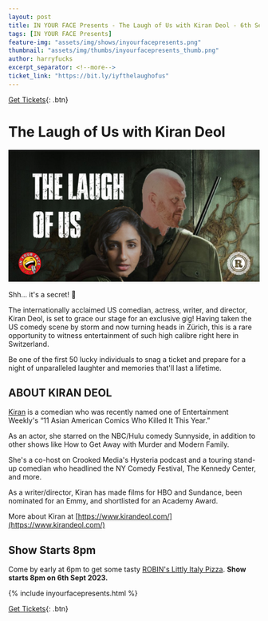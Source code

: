 ```yaml
---
layout: post
title: IN YOUR FACE Presents - The Laugh of Us with Kiran Deol - 6th Sept 2023
tags: [IN YOUR FACE Presents]
feature-img: "assets/img/shows/inyourfacepresents.png"
thumbnail: "assets/img/thumbs/inyourfacepresents_thumb.png"
author: harryfucks
excerpt_separator: <!--more-->
ticket_link: "https://bit.ly/iyfthelaughofus"
---
```


[Get Tickets]({{page.ticket_link}}){: .btn}

# The Laugh of Us with Kiran Deol

![The Laugh of Us with Kiran Deol](/assets/img/shows/thelaughofus.png)

Shh... it's a secret! 🤫

The internationally acclaimed US comedian, actress, writer, and director, Kiran Deol, is set to grace our stage for an exclusive gig! Having taken the US comedy scene by storm and now turning heads in Zürich, this is a rare opportunity to witness entertainment of such high calibre right here in Switzerland.

Be one of the first 50 lucky individuals to snag a ticket and prepare for a night of unparalleled laughter and memories that'll last a lifetime.

## ABOUT KIRAN DEOL

[Kiran](https://instagram.com/shitfromkiran) is a comedian who was recently named one of Entertainment Weekly's “11 Asian American Comics Who Killed It This Year.”

As an actor, she starred on the NBC/Hulu comedy Sunnyside, in addition to other shows like How to Get Away with Murder and Modern Family.

She's a co-host on Crooked Media's Hysteria podcast and a touring stand-up comedian who headlined the NY Comedy Festival, The Kennedy Center, and more.

As a writer/director, Kiran has made films for HBO and Sundance, been nominated for an Emmy, and shortlisted for an Academy Award.

More about Kiran at [https://www.kirandeol.com/](https://www.kirandeol.com/)

## Show Starts 8pm

Come by early at 6pm to get some tasty [ROBIN&apos;s Littly Italy Pizza](https://robins-littleitaly.ch). **Show starts 8pm on 6th Sept 2023.**



{% include inyourfacepresents.html %}

[Get Tickets]({{page.ticket_link}}){: .btn}
